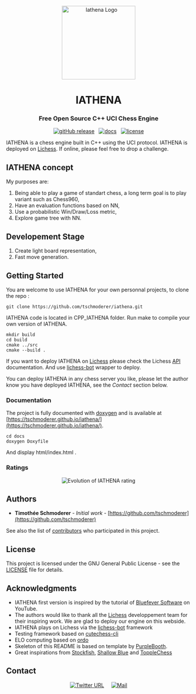 <div id="iathena-logo" align="center">
    <br />
    <img src="./docs/logo_iathena_big.png" alt="Iathena Logo" width="200"/>
    <h1>IATHENA</h1>
    <h3>Free Open Source C++ UCI Chess Engine</h3>
</div>

<div id="badges" align="center">

[![gitHub release](https://img.shields.io/github/release/tschmoderer/iathena.svg)](https://github.com/tschmoderer/iathena/releases)
&nbsp; 
[![docs](https://github.com/tschmoderer/iathena/actions/workflows/docs.yml/badge.svg?branch=main)](https://github.com/tschmoderer/iathena/actions/workflows/docs.yml)
&nbsp; 
[![license](https://img.shields.io/github/license/tschmoderer/iathena.svg?color=blue)](https://github.com/tschmoderer/iathena/blob/master/LICENSE)

</div>

IATHENA is a chess engine built in C++ using the UCI protocol. IATHENA is deployed on [Lichess](https://lichess.org/@/iathena). If online, please feel free to drop a challenge.

## IATHENA concept

My purposes are: 

1. Being able to play a game of standart chess, a long term goal is to play variant such as Chess960,
2. Have an evaluation functions based on NN, 
3. Use a probabilistic Win/Draw/Loss metric, 
4. Explore game tree with NN. 

## Developement Stage

1. Create light board representation, 
2. Fast move generation.

## Getting Started

You are welcome to use IATHENA for your own personnal projects, to clone the repo : 

```
git clone https://github.com/tschmoderer/iathena.git
```

IATHENA code is located in CPP_IATHENA folder. Run make to compile your own version of IATHENA. 

```
mkdir build
cd build
cmake ../src
cmake --build .
```

If you want to deploy IATHENA on [Lichess](https://lichess.org/) please check the Lichess [API](https://lichess.org/api) documentation. And use [lichess-bot](https://github.com/careless25/lichess-bot) wrapper to deploy. 

You can deploy IATHENA in any chess server you like, please let the author know you have deployed IATHENA, see the *Contact* section below.  

### Documentation

The project is fully documented with [doxygen](http://www.doxygen.nl/) and is available at [https://tschmoderer.github.io/iathena/](https://tschmoderer.github.io/iathena/).

```
cd docs
doxygen Doxyfile
```

And display html/index.html .

### Ratings

<p align="center">
  <img src="https://github.com/tschmoderer/iathena/blob/master/releases/elo/elo_ratings.png" alt="Evolution of IATHENA rating"/>
</p>

## Authors

* **Timothée Schmoderer** - *Initial work* - [https://github.com/tschmoderer](https://github.com/tschmoderer)

See also the list of [contributors](https://github.com/your/project/contributors) who participated in this project.

## License

This project is licensed under the GNU General Public License - see the [LICENSE](LICENSE) file for details. 

## Acknowledgments

* IATHENA first version is inspired by the tutorial of [Bluefever Software](https://www.youtube.com/playlist?list=PLZ1QII7yudbc-Ky058TEaOstZHVbT-2hg) on YouTube.
* The authors would like to thank all the [Lichess](https://github.com/ornicar/lila) developpement team for their inspiring work. We are glad to deploy our engine on this webside.
* IATHENA plays on Lichess via the [lichess-bot](https://github.com/careless25/lichess-bot) framework
* Testing framework based on [cutechess-cli](https://github.com/cutechess/cutechess/releases)
* ELO computing based on [ordo](https://github.com/michiguel/Ordo)
* Skeleton of this README is based on template by [PurpleBooth](https://gist.github.com/PurpleBooth/109311bb0361f32d87a2).
* Great inspirations from [Stockfish](https://stockfishchess.org/), [Shallow Blue](https://github.com/GunshipPenguin/shallow-blue) and [ToppleChess](https://github.com/konsolas/ToppleChess)

## Contact

<div id="badges" align="center">

[![Twitter URL](https://img.shields.io/twitter/url/https/iathenaChess.svg?style=social)](https://twitter.com/iathenaChess)
&nbsp; &nbsp; 
[![Mail](https://img.shields.io/badge/Mail-iathena%40mailo.com-blue.svg?style=flat&logo=MinuteMailer)](mailto:iathena@mailo.com)

</div>


